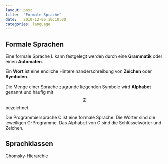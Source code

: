 ```yaml
---
layout: post
title:  "Formale Sprache"
date:   2019-12-06 10:10:00
categories: language
---
```


## Formale Sprachen

Eine formale Sprache L kann festgelegt werden durch eine **Grammatik** oder einen **Automaten**.

Ein **Wort** ist eine endliche Hintereinanderschreibung von **Zeichen** oder **Symbolen**.

Die Menge einer Sprache zugrunde liegenden Symbole wird **Alphabet** genannt und häufig mit $$\Sigma$$ bezeichnet.

Die Programmiersprache C ist eine formale Sprache. Die Wörter sind die jeweiligen C-Programme. Das Alphabet von C sind die Schlüsselwörter und Zeichen.


## Sprachklassen

Chomsky-Hierarchie



